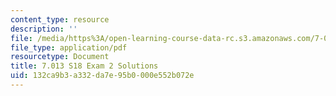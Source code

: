 ```yaml
---
content_type: resource
description: ''
file: /media/https%3A/open-learning-course-data-rc.s3.amazonaws.com/7-013-introductory-biology-spring-2018/132ca9b3a332da7e95b0000e552b072e_MIT7_013s18_E2S.pdf
file_type: application/pdf
resourcetype: Document
title: 7.013 S18 Exam 2 Solutions
uid: 132ca9b3-a332-da7e-95b0-000e552b072e
---
```

